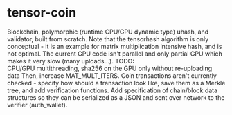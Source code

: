 # tensor-coin
Blockchain, polymorphic (runtime CPU/GPU dynamic type) uhash, and validator, 
built from scratch.
Note that the tensorhash algorithm is only conceptual - it is an example for 
matrix multiplication intensive hash, and is not optimal. The current GPU code
isn't parallel and only partial GPU which makes it very slow (many uploads...).
TODO:  
CPU/GPU multithreading, sha256 on the GPU only without re-uploading data
Then, increase MAT_MULT_ITERS.
Coin transactions aren't currently checked - 
specify how should a transaction look like, save them as a Merkle tree, and 
add verification functions.
Add specification of chain/block data structures so they can be serialized as a
JSON and sent over network to the verifier (auth_wallet).
